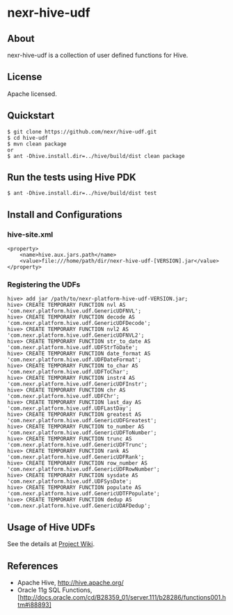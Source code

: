 # nexr-hive-udf

## About
nexr-hive-udf is a collection of user defined functions for Hive.

## License
Apache licensed.

## Quickstart
    $ git clone https://github.com/nexr/hive-udf.git
    $ cd hive-udf
    $ mvn clean package
    or
    $ ant -Dhive.install.dir=../hive/build/dist clean package

## Run the tests using Hive PDK
    $ ant -Dhive.install.dir=../hive/build/dist test

## Install and Configurations
### hive-site.xml
    <property>
        <name>hive.aux.jars.path</name>
        <value>file:///home/path/dir/nexr-hive-udf-[VERSION].jar</value>
    </property>

### Registering the UDFs
    hive> add jar /path/to/nexr-platform-hive-udf-VERSION.jar;
    hive> CREATE TEMPORARY FUNCTION nvl AS 'com.nexr.platform.hive.udf.GenericUDFNVL';
    hive> CREATE TEMPORARY FUNCTION decode AS 'com.nexr.platform.hive.udf.GenericUDFDecode';
    hive> CREATE TEMPORARY FUNCTION nvl2 AS 'com.nexr.platform.hive.udf.GenericUDFNVL2';
    hive> CREATE TEMPORARY FUNCTION str_to_date AS 'com.nexr.platform.hive.udf.UDFStrToDate';
    hive> CREATE TEMPORARY FUNCTION date_format AS 'com.nexr.platform.hive.udf.UDFDateFormat';
    hive> CREATE TEMPORARY FUNCTION to_char AS 'com.nexr.platform.hive.udf.UDFToChar';
    hive> CREATE TEMPORARY FUNCTION instr4 AS 'com.nexr.platform.hive.udf.GenericUDFInstr';
    hive> CREATE TEMPORARY FUNCTION chr AS 'com.nexr.platform.hive.udf.UDFChr';
    hive> CREATE TEMPORARY FUNCTION last_day AS 'com.nexr.platform.hive.udf.UDFLastDay';
    hive> CREATE TEMPORARY FUNCTION greatest AS 'com.nexr.platform.hive.udf.GenericUDFGreatest';
    hive> CREATE TEMPORARY FUNCTION to_number AS 'com.nexr.platform.hive.udf.GenericUDFToNumber';
    hive> CREATE TEMPORARY FUNCTION trunc AS 'com.nexr.platform.hive.udf.GenericUDFTrunc';
    hive> CREATE TEMPORARY FUNCTION rank AS 'com.nexr.platform.hive.udf.GenericUDFRank';
    hive> CREATE TEMPORARY FUNCTION row_number AS 'com.nexr.platform.hive.udf.GenericUDFRowNumber';
    hive> CREATE TEMPORARY FUNCTION sysdate AS 'com.nexr.platform.hive.udf.UDFSysDate';
    hive> CREATE TEMPORARY FUNCTION populate AS 'com.nexr.platform.hive.udf.GenericUDTFPopulate';
    hive> CREATE TEMPORARY FUNCTION dedup AS 'com.nexr.platform.hive.udf.GenericUDAFDedup';

## Usage of Hive UDFs
See the details at [Project Wiki](https://github.com/nexr/hive-udf/wiki).

## References
* Apache Hive, http://hive.apache.org/
* Oracle 11g SQL Functions, [http://docs.oracle.com/cd/B28359_01/server.111/b28286/functions001.htm#i88893]